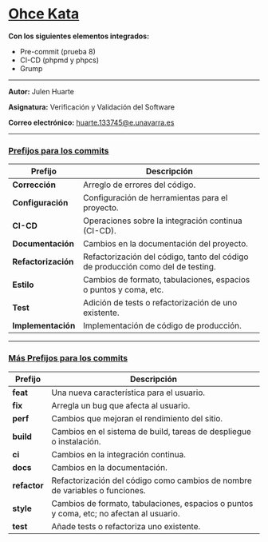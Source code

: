 # [Ohce Kata](https://codesai.com/posts/2016/05/ohce-kata)

**Con los siguientes elementos integrados:**

- Pre-commit (prueba 8)
- CI-CD (phpmd y phpcs)
- Grump

---

**Autor:** Julen Huarte

**Asignatura:** Verificación y Validación del Software

**Correo electrónico:** huarte.133745@e.unavarra.es

---

### [Prefijos para los commits](https://midu.dev/buenas-practicas-escribir-commits-git/)

| Prefijo                 | Descripción                                                                     |
|-------------------------|---------------------------------------------------------------------------------|
| **Corrección** 	        | Arreglo de errores del código.                                                  |
| **Configuración**    		 | Configuración de herramientas para el proyecto.                                 |
| **CI-CD**	              | Operaciones sobre la integración continua (CI-CD).                              |
| **Documentación**		     | Cambios en la documentación del proyecto.                                       |
| **Refactorización**	    | Refactorización del código, tanto del código de producción como del de testing. |
| **Estilo**	             | Cambios de formato, tabulaciones, espacios o puntos y coma, etc.                |
| **Test**	               | Adición de tests o refactorización de uno existente.                            |
| **Implementación**	     | Implementación de código de producción.                                         |

---

### [Más Prefijos para los commits](https://midu.dev/buenas-practicas-escribir-commits-git/)

| Prefijo         | Descripción                                                                             |
|-----------------|-----------------------------------------------------------------------------------------|
| **feat**  		    | Una nueva característica para el usuario.                                               |
| **fix** 	       | Arregla un bug que afecta al usuario.                                                   |
| **perf**   		   | Cambios que mejoran el rendimiento del sitio.                                           |
| **build**    		 | Cambios en el sistema de build, tareas de despliegue o instalación.                     |
| **ci**	         | Cambios en la integración continua.                                                     |
| **docs**		      | Cambios en la documentación.                                                            |
| **refactor**	   | Refactorización del código como cambios de nombre de variables o funciones.             |
| **style**	      | Cambios de formato, tabulaciones, espacios o puntos y coma, etc; no afectan al usuario. |
| **test**	       | Añade tests o refactoriza uno existente.                                                |
